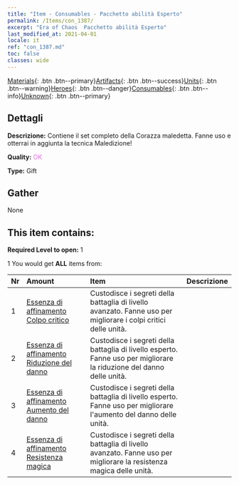 ```yaml
---
title: "Item - Consumables - Pacchetto abilità Esperto"
permalink: /Items/con_1387/
excerpt: "Era of Chaos  Pacchetto abilità Esperto"
last_modified_at: 2021-04-01
locale: it
ref: "con_1387.md"
toc: false
classes: wide
---
```

 [Materials](/it/Items/){: .btn .btn--primary}[Artifacts](/it/Items/Artifacts/){: .btn .btn--success}[Units](/it/Items/Units/){: .btn .btn--warning}[Heroes](/it/Items/Heroes/){: .btn .btn--danger}[Consumables](/it/Items/Consumables/){: .btn .btn--info}[Unknown](/it/Items/Unknown/){: .btn .btn--primary}

## Dettagli
 **Descrizione:** Contiene il set completo della Corazza maledetta. Fanne uso e otterrai in aggiunta la tecnica Maledizione!

 **Quality:** <span style="color: #DA70D6">OK</span>

 **Type:** Gift

## Gather

  None

## This item contains:

 **Required Level to open:** 1

 1 You would get **ALL** items  from:

  | Nr | Amount |     Item    | Descrizione |
  |:---|:-------|:------------|:-----------:|
  | 1 | [Essenza di affinamento Colpo critico](/it/Items/con_1115/) | Custodisce i segreti della battaglia di livello avanzato. Fanne uso per migliorare i colpi critici delle unità. | 
  | 2 | [Essenza di affinamento Riduzione del danno](/it/Items/con_1116/) | Custodisce i segreti della battaglia di livello esperto. Fanne uso per migliorare la riduzione del danno delle unità. | 
  | 3 | [Essenza di affinamento Aumento del danno](/it/Items/con_1117/) | Custodisce i segreti della battaglia di livello esperto. Fanne uso per migliorare l'aumento del danno delle unità. | 
  | 4 | [Essenza di affinamento Resistenza magica](/it/Items/con_1118/) | Custodisce i segreti della battaglia di livello avanzato. Fanne uso per migliorare la resistenza magica delle unità. | 
